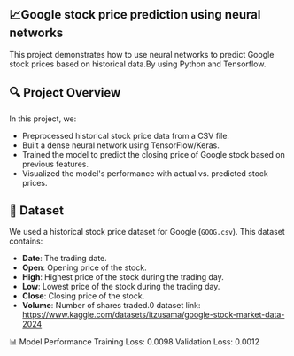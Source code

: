 ## **📈Google stock price prediction using neural networks**

This project demonstrates how to use neural networks to predict Google stock prices based on historical data.By using Python and Tensorflow.

## 🔍 **Project Overview**
In this project, we:
- Preprocessed historical stock price data from a CSV file.
- Built a dense neural network using TensorFlow/Keras.
- Trained the model to predict the closing price of Google stock based on previous features.
- Visualized the model's performance with actual vs. predicted stock prices.

## 📂 **Dataset**

We used a historical stock price dataset for Google (`GOOG.csv`). This dataset contains:
- **Date**: The trading date.
- **Open**: Opening price of the stock.
- **High**: Highest price of the stock during the trading day.
- **Low**: Lowest price of the stock during the trading day.
- **Close**: Closing price of the stock.
- **Volume**: Number of shares traded.0
dataset link:
https://www.kaggle.com/datasets/itzusama/google-stock-market-data-2024

📊 Model Performance
Training Loss: 0.0098
Validation Loss: 0.0012
